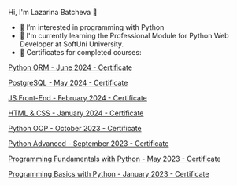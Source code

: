 Hi, I'm Lazarina Batcheva 👋

- 👀 I’m interested in programming with Python
- 🌱 I'm currently learning the Professional Module for Python Web Developer at SoftUni University.
- 📝 Certificates for completed courses:

<!---
LazarinaBatcheva/LazarinaBatcheva is a ✨ special ✨ repository because its `README.md` (this file) appears on your GitHub profile.
You can click the Preview link to take a look at your changes.
--->

[Python ORM - June 2024 - Certificate](https://github.com/LazarinaBatcheva/LazarinaBatcheva/blob/main/Python%20ORM%20-%20June%202024%20-%20Certificate.jpeg)

[PostgreSQL - May 2024 - Certificate](https://github.com/LazarinaBatcheva/LazarinaBatcheva/blob/main/PostgreSQL%20-%20May%202024%20-%20Certificate.jpeg)

[JS Front-End - February 2024 - Certificate](https://github.com/LazarinaBatcheva/LazarinaBatcheva/blob/main/JS%20Front-End%20-%20February%202024%20-%20Certificate.jpeg)

[HTML & CSS - January 2024 - Certificate](https://github.com/LazarinaBatcheva/LazarinaBatcheva/blob/main/HTML%20%26%20CSS%20-%20January%202024%20-%20Certificate.jpeg)

[Python OOP - October 2023 - Certificate](https://github.com/LazarinaBatcheva/LazarinaBatcheva/blob/main/Python%20OOP%20-%20October%202023%20-%20Certificate.jpeg)

[Python Advanced - September 2023 - Certificate](https://github.com/LazarinaBatcheva/LazarinaBatcheva/blob/main/Python%20Advanced%20-%20September%202023%20-%20Certificate.jpeg)

[Programming Fundamentals with Python - May 2023 - Certificate](https://github.com/LazarinaBatcheva/LazarinaBatcheva/blob/main/Programming%20Fundamentals%20with%20Python%20-%20May%202023%20-%20Certificate.jpeg)

[Programming Basics with Python - January 2023 - Certificate](https://github.com/LazarinaBatcheva/LazarinaBatcheva/blob/main/Programming%20Basics%20-%20January%202023%20-%20Certificate.jpeg)
